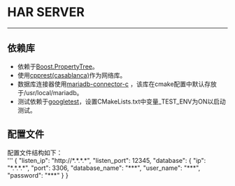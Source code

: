 # HAR SERVER
---
## 依赖库
+ 依赖于[Boost.PropertyTree](https://www.boost.org)。
+ 使用[cpprest(casablanca)](https://github.com/Microsoft/cpprestsdk.git)作为网络库。  
+ 数据库连接器使用[mariadb-connector-c](https://downloads.mariadb.com/Connectors/c) ，该库在cmake配置中默认存放于/usr/local/mariadb。
+ 测试依赖于[googletest](https://github.com/google/googletest.git)，设置CMakeLists.txt中变量_TEST_ENV为ON以启动测试。

## 配置文件
配置文件结构如下：  
'''
{
	"listen_ip": "http://\*.\*.\*.\*",
	"listen_port": 12345,
	"database": {
		"ip": "\*.\*.\*.\*",
		"port": 3306,
		"database_name": "\*\*\*",
		"user_name": "\*\*\*",
		"password": "\*\*\*"
	}
}
```
